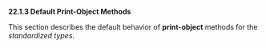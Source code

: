 **22.1.3 Default Print-Object Methods** 

This section describes the default behavior of **print-object** methods for the *standardized types*.

 